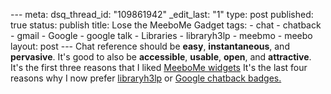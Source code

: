 --- meta: dsq_thread_id: "109861942" _edit_last: "1" type: post published: true status: publish title: Lose the MeeboMe Gadget tags: - chat - chatback - gmail - Google - google talk - Libraries - libraryh3lp - meebmo - meebo layout: post --- Chat reference should be **easy**, **instantaneous**, and **pervasive**. It's good to also be **accessible**, **usable**, **open**, and **attractive**. It's the first three reasons that I liked [MeeboMe widgets](http://www.meebome.com/) It's the last four reasons why I now prefer [libraryh3lp](http://code.google.com/p/libraryh3lp/) or [Google chatback badges.](http://googletalk.blogspot.com/2008/02/google-talk-chatback.html)

